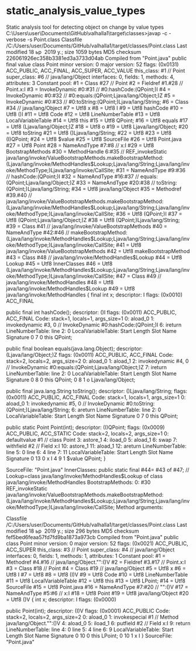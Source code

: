 # static_analysis_value_types
Static analysis tool for detecting  object on change by value types
C:\Users\user\Documents\GitHub\valhalla1\target\classes>javap -c -verbose -s Point.class
Classfile /C:/Users/user/Documents/GitHub/valhalla1/target/classes/Point.class
  Last modified 18 ьр  2019 у.; size 1059 bytes
  MD5 checksum 226061926ec358b3381ed3a3733d04ab
  Compiled from "Point.java"
public final value class Point
  minor version: 0
  major version: 52
  flags: (0x0131) ACC_PUBLIC, ACC_FINAL, ACC_SUPER, ACC_VALUE
  this_class: #1                          // Point
  super_class: #6                         // java/lang/Object
  interfaces: 0, fields: 1, methods: 4, attributes: 3
Constant pool:
   #1 = Class              #27            // Point
   #2 = Fieldref           #1.#28         // Point.x:I
   #3 = InvokeDynamic      #0:#31         // #0:hashCode:(QPoint;)I
   #4 = InvokeDynamic      #0:#32         // #0:equals:(QPoint;Ljava/lang/Object;)Z
   #5 = InvokeDynamic      #0:#33         // #0:toString:(QPoint;)Ljava/lang/String;
   #6 = Class              #34            // java/lang/Object
   #7 = Utf8               x
   #8 = Utf8               I
   #9 = Utf8               hashCode
  #10 = Utf8               ()I
  #11 = Utf8               Code
  #12 = Utf8               LineNumberTable
  #13 = Utf8               LocalVariableTable
  #14 = Utf8               this
  #15 = Utf8               QPoint;
  #16 = Utf8               equals
  #17 = Utf8               (Ljava/lang/Object;)Z
  #18 = Utf8               o
  #19 = Utf8               Ljava/lang/Object;
  #20 = Utf8               toString
  #21 = Utf8               ()Ljava/lang/String;
  #22 = Utf8               <init>
  #23 = Utf8               (I)QPoint;
  #24 = Utf8               $value
  #25 = Utf8               SourceFile
  #26 = Utf8               Point.java
  #27 = Utf8               Point
  #28 = NameAndType        #7:#8          // x:I
  #29 = Utf8               BootstrapMethods
  #30 = MethodHandle       6:#35          // REF_invokeStatic java/lang/invoke/ValueBootstrapMethods.makeBootstrapMethod:(Ljava/lang/invoke/MethodHandles$Lookup;Ljava/lang/String;Ljava/lang/invoke/MethodType;)Ljava/lang/invoke/CallSite;
  #31 = NameAndType        #9:#36         // hashCode:(QPoint;)I
  #32 = NameAndType        #16:#37        // equals:(QPoint;Ljava/lang/Object;)Z
  #33 = NameAndType        #20:#38
          // toString:(QPoint;)Ljava/lang/String;
  #34 = Utf8               java/lang/Object
  #35 = Methodref          #39.#40        // java/lang/invoke/ValueBootstrapMethods.makeBootstrapMethod:(Ljava/lang/invoke/MethodHandles$Lookup;Ljava/lang/String;Ljava/lang/invoke/MethodType;)Ljava/lang/invoke/CallSite;
  #36 = Utf8               (QPoint;)I
  #37 = Utf8               (QPoint;Ljava/lang/Object;)Z
  #38 = Utf8               (QPoint;)Ljava/lang/String;
  #39 = Class              #41            // java/lang/invoke/ValueBootstrapMethods
  #40 = NameAndType        #42:#46        // makeBootstrapMethod:(Ljava/lang/invoke/MethodHandles$Lookup;Ljava/lang/String;Ljava/lang/invoke/MethodType;)Ljava/lang/invoke/CallSite;
  #41 = Utf8               java/lang/invoke/ValueBootstrapMethods
  #42 = Utf8               makeBootstrapMethod
  #43 = Class              #48            // java/lang/invoke/MethodHandles$Lookup
  #44 = Utf8               Lookup
  #45 = Utf8               InnerClasses
  #46 = Utf8               (Ljava/lang/invoke/MethodHandles$Lookup;Ljava/lang/String;Ljava/lang/invoke/MethodType;)Ljava/lang/invoke/CallSite;
  #47 = Class              #49            // java/lang/invoke/MethodHandles
  #48 = Utf8               java/lang/invoke/MethodHandles$Lookup
  #49 = Utf8               java/lang/invoke/MethodHandles
{
  final int x;
    descriptor: I
    flags: (0x0010) ACC_FINAL

  public final int hashCode();
    descriptor: ()I
    flags: (0x0011) ACC_PUBLIC, ACC_FINAL
    Code:
      stack=1, locals=1, args_size=1
         0: aload_0
         1: invokedynamic #3,  0              // InvokeDynamic #0:hashCode:(QPoint;)I
         6: ireturn
      LineNumberTable:
        line 2: 0
      LocalVariableTable:
        Start  Length  Slot  Name   Signature
            0       7     0  this   QPoint;

  public final boolean equals(java.lang.Object);
    descriptor: (Ljava/lang/Object;)Z
    flags: (0x0011) ACC_PUBLIC, ACC_FINAL
    Code:
      stack=2, locals=2, args_size=2
         0: aload_0
         1: aload_1
         2: invokedynamic #4,  0              // InvokeDynamic #0:equals:(QPoint;Ljava/lang/Object;)Z
         7: ireturn
      LineNumberTable:
        line 2: 0
      LocalVariableTable:
        Start  Length  Slot  Name   Signature
            0       8     0  this   QPoint;
            0       8     1     o   Ljava/lang/Object;

  public final java.lang.String toString();
    descriptor: ()Ljava/lang/String;
    flags: (0x0011) ACC_PUBLIC, ACC_FINAL
    Code:
      stack=1, locals=1, args_size=1
         0: aload_0
         1: invokedynamic #5,  0              // InvokeDynamic #0:toString:(QPoint;)Ljava/lang/String;
         6: areturn
      LineNumberTable:
        line 2: 0
      LocalVariableTable:
        Start  Length  Slot  Name   Signature
            0       7     0  this   QPoint;

  public static Point Point(int);
    descriptor: (I)QPoint;
    flags: (0x0009) ACC_PUBLIC, ACC_STATIC
    Code:
      stack=2, locals=2, args_size=1
         0: defaultvalue  #1                  // class Point
         3: astore_1
         4: iload_0
         5: aload_1
         6: swap
         7: withfield     #2                  // Field x:I
        10: astore_1
        11: aload_1
        12: areturn
      LineNumberTable:
        line 5: 0
        line 6: 4
        line 7: 11
      LocalVariableTable:
        Start  Length  Slot  Name   Signature
            0      13     0     x   I
            4       9     1 $value   QPoint;
}

SourceFile: "Point.java"
InnerClasses:
  public static final #44= #43 of #47;    // Lookup=class java/lang/invoke/MethodHandles$Lookup of class java/lang/invoke/MethodHandles
BootstrapMethods:
  0: #30 REF_invokeStatic java/lang/invoke/ValueBootstrapMethods.makeBootstrapMethod:(Ljava/lang/invoke/MethodHandles$Lookup;Ljava/lang/String;Ljava/lang/invoke/MethodType;)Ljava/lang/invoke/CallSite;
    Method arguments:


Classfile /C:/Users/user/Documents/GitHub/valhalla1/target/classes/Point.class
  Last modified 18 ьр  2019 у.; size 296 bytes
  MD5 checksum fef5bed6feaa57fd7fd9ba1873a973cb
  Compiled from "Point.java"
public class Point
  minor version: 0
  major version: 52
  flags: (0x0021) ACC_PUBLIC, ACC_SUPER
  this_class: #3                          // Point
  super_class: #4                         // java/lang/Object
  interfaces: 0, fields: 1, methods: 1, attributes: 1
Constant pool:
   #1 = Methodref          #4.#16         // java/lang/Object."<init>":()V
   #2 = Fieldref           #3.#17         // Point.x:I
   #3 = Class              #18            // Point
   #4 = Class              #19            // java/lang/Object
   #5 = Utf8               x
   #6 = Utf8               I
   #7 = Utf8               <init>
   #8 = Utf8               (I)V
   #9 = Utf8               Code
  #10 = Utf8               LineNumberTable
  #11 = Utf8               LocalVariableTable
  #12 = Utf8               this
  #13 = Utf8               LPoint;
  #14 = Utf8               SourceFile
  #15 = Utf8               Point.java
  #16 = NameAndType        #7:#20         // "<init>":()V
  #17 = NameAndType        #5:#6          // x:I
  #18 = Utf8               Point
  #19 = Utf8               java/lang/Object
  #20 = Utf8               ()V
{
  int x;
    descriptor: I
    flags: (0x0000)

  public Point(int);
    descriptor: (I)V
    flags: (0x0001) ACC_PUBLIC
    Code:
      stack=2, locals=2, args_size=2
         0: aload_0
         1: invokespecial #1                  // Method java/lang/Object."<init>":()V
         4: aload_0
         5: iload_1
         6: putfield      #2                  // Field x:I
         9: return
      LineNumberTable:
        line 4: 0
        line 5: 4
        line 6: 9
      LocalVariableTable:
        Start  Length  Slot  Name   Signature
            0      10     0  this   LPoint;
            0      10     1     x   I
}
SourceFile: "Point.java"
